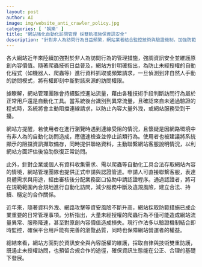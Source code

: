 ```yaml
---
layout: post
author: AI
image: img/website_anti_crawler_policy.jpg
categories: [ '娛樂' ]
title: "網站強化自動化訪問管理 採雙軌措施保資訊安全"
description: "針對非人為訪問行為日益頻繁，網站業者結合監控技術與驗證機制，加強防範資料外洩及服務異常。除即時阻斷異常流量外，亦提供合規自動化申請管道，兼顧原創內容權益與用戶瀏覽體驗，推動資訊生態健康發展。"
---
```

各大網站近年來陸續加強對於非人為訪問行為的管理措施，強調資訊安全並維護原創內容價值。隨著爬蟲技術日益普及，網站方針明確指出，為防止未經授權的自動化程式（如機器人、爬蟲等）進行資料抓取或頻繁請求，一旦偵測到非自然人手動的訪問模式，將有權即刻中斷對該來源的訪問權限。

據瞭解，網站管理團隊會持續監控進站流量，藉由各種技術手段判斷訪問行為屬於正常用戶還是自動化工具。當系統後台識別到異常流量，且確認來自未通過驗證的程式時，系統將會主動阻擋連線請求，以防止內容大量外洩，或網站服務受到干擾。

網站方提醒，若使用者在進行瀏覽時遇到連線受阻的情況，且懷疑是因網路環境中有非人為的自動化訪問造成，應儘速檢查並停止該類行為。使用者也被建議將系統顯示的阻擋資訊擷取備存，同時提供聯絡資料，主動聯繫網站客服說明情況，以利網站方面評估後協助恢復正常訪問。

此外，針對企業或個人有資料收集需求、需以爬蟲等自動化工具合法存取網站內容的情境，網站管理團隊也提供正式申請與認證管道。申請人可直接聯繫客服，表達具體需求與用途，經由審核後分配業務窗口協助申請認證程序。通過認證者，將可在規範範圍內合規地進行自動化訪問，減少服務中斷及違規風險，建立合法、持續、穩定的合作關係。

近年來，隨著資料外洩、網路攻擊等資安風險不斷升高，網站採取防範措施已成企業重要的日常管理事項。分析指出，大量未經授權的爬蟲行為不僅可能造成網站流量異常、服務降速，甚至對原創內容價值造成損失。現行作法多以驗證機制結合即時監控，確保平台用戶能有完善的瀏覽品質，同時也保障網站營運者的權益。

總結來看，網站方面對於資訊安全與內容版權的維護，採取自律與技術雙重防護，既遏止未授權訪問，也預留合規合作的途徑，確保資訊生態能在公正、合理的基礎下發展。